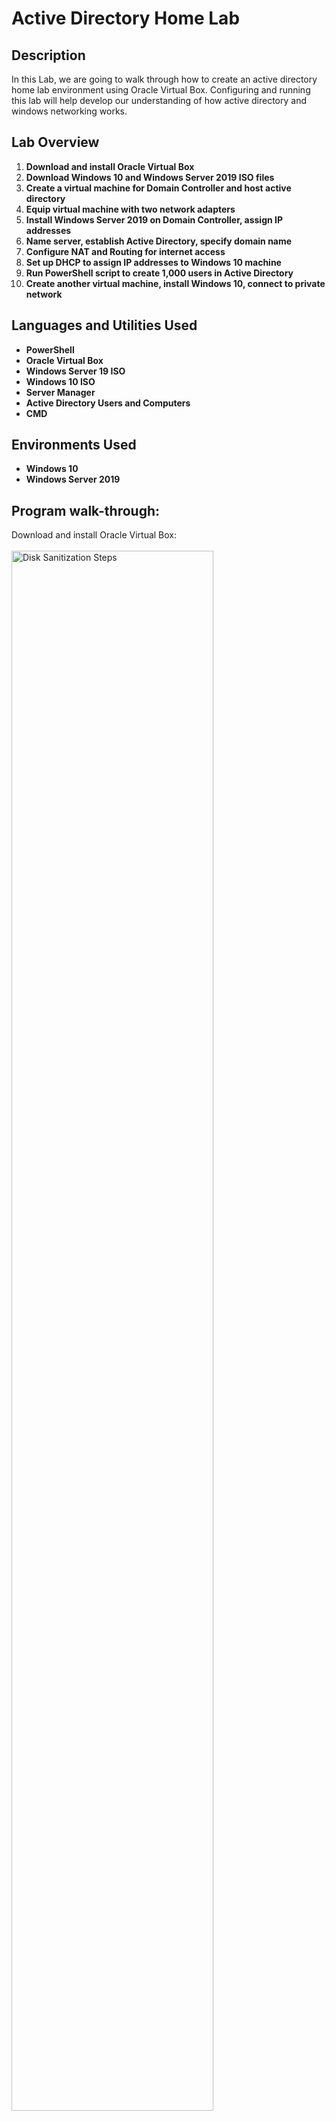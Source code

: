 <h1>Active Directory Home Lab</h1>

<h2>Description</h2>
In this Lab, we are going to walk through how to create an active directory home lab environment using Oracle Virtual Box. Configuring and running this lab will help develop our understanding of how active directory and windows networking works.
<br />

<h2>Lab Overview</h2>

1. <b>Download and install Oracle Virtual Box</b> 
2. <b>Download Windows 10 and Windows Server 2019 ISO files</b>
3. <b>Create a virtual machine for Domain Controller and host active directory</b>
4. <b>Equip virtual machine with two network adapters</b>
5. <b>Install Windows Server 2019 on Domain Controller, assign IP addresses</b>
6. <b>Name server, establish Active Directory, specify domain name</b>
7. <b>Configure NAT and Routing for internet access</b>
8. <b>Set up DHCP to assign IP addresses to Windows 10 machine</b>
9. <b>Run PowerShell script to create 1,000 users in Active Directory</b>
10. <b>Create another virtual machine, install Windows 10, connect to private network</b>


<h2>Languages and Utilities Used</h2>

- <b>PowerShell</b> 
- <b>Oracle Virtual Box</b>
- <b>Windows Server 19 ISO</b>
- <b>Windows 10 ISO</b>
- <b>Server Manager</b>
- <b>Active Directory Users and Computers</b>
- <b>CMD</b>

<h2>Environments Used </h2>

- <b>Windows 10</b>
- <b>Windows Server 2019</b>


<h2>Program walk-through:</h2>

Download and install Oracle Virtual Box: <br/>
<br/>
<img src="https://github.com/ssidhu1994/Active-Directory-Home-Lab/assets/141093027/dc4f6b36-daad-41af-9ace-f8d2a0aac857" height="80%" width="80%" alt="Disk Sanitization Steps"/>
<br />
<br />
Download Windows 10 and Windows Server 2019 ISO files:  <br/>
<br/>
<img src="https://github.com/ssidhu1994/Active-Directory-Home-Lab/assets/141093027/a508ea67-a9e3-4459-9acb-4bea1a48dc23" height="80%" width="80%" alt="Disk Sanitization Steps"/>
<img src="https://github.com/ssidhu1994/Active-Directory-Home-Lab/assets/141093027/0d3e233e-628b-46b2-b164-e2632337ca04" height="80%" width="80%" alt="Disk Sanitization Steps"/>
<img src="https://github.com/ssidhu1994/Active-Directory-Home-Lab/assets/141093027/4f565cf5-d6dd-4344-9712-10b77343b7e2" height="80%" width="80%" alt="Disk Sanitization Steps"/>
<img src="https://github.com/ssidhu1994/Active-Directory-Home-Lab/assets/141093027/56593ba5-947f-4b19-b35c-a04559dd320b" height="80%" width="80%" alt="Disk Sanitization Steps"/>
<br />
<br />
Create a virtual machine for Domain Controller and host active directory. Call it DC(Domain Controller) for simplicity.: <br/>
Version: Select "Other Windows(64-bit). Adjust Ram & CPU count according to your PC specifications. <br/>
<br/>
<img src="https://github.com/ssidhu1994/Active-Directory-Home-Lab/assets/141093027/0c1f0da2-a4ce-4a2a-ad97-2fb4e8303251" height="80%" width="80%" alt="Disk Sanitization Steps"/>
<img src="https://github.com/ssidhu1994/Active-Directory-Home-Lab/assets/141093027/dc002ccc-f9c8-485e-b17b-8d4acb87d291" height="80%" width="80%" alt="Disk Sanitization Steps"/>
<img src="https://github.com/ssidhu1994/Active-Directory-Home-Lab/assets/141093027/6a44740e-a08f-4b7a-a081-91fb2d5b74e5" height="80%" width="80%" alt="Disk Sanitization Steps"/>
<br />
<br />
Equip virtual machine with two network adapters.  <br/>
Two Nics(Network interface controller). One dedicated for internet(Adapter 1 NAT)  <br/>
2nd dedicated for internal VMware network(Adapter 2 Internal network):  <br/>
<br/>
<img src="https://github.com/ssidhu1994/Active-Directory-Home-Lab/assets/141093027/128b1831-037a-49b2-be7a-3e0455098031" height="80%" width="80%" alt="Disk Sanitization Steps"/>
<img src="https://github.com/ssidhu1994/Active-Directory-Home-Lab/assets/141093027/6882c4b4-4e7a-4eb2-8d8e-2e77428594a5" height="80%" width="80%" alt="Disk Sanitization Steps"/>
<br />
<br />
Install Windows Server 2019 on Domain Controller:  <br/>
<br/>
<img src="https://github.com/ssidhu1994/Active-Directory-Home-Lab/assets/141093027/cf805d7a-e873-4092-bbac-0972538c6c79" height="80%" width="80%" alt="Disk Sanitization Steps"/>  <br/>
<img src="https://github.com/ssidhu1994/Active-Directory-Home-Lab/assets/141093027/b145b964-d379-4d58-bfcb-d289acedaf70" height="80%" width="80%" alt="Disk Sanitization Steps"/>  <br/>
<br/>
Select "Windows Server 2019 Standard Evaluation (Desktop Experience) followed by Custom: Install Windows only(advanced):  <br/>
<br/>
<img src="https://github.com/ssidhu1994/Active-Directory-Home-Lab/assets/141093027/3621043a-ad47-4cff-bea5-90cc40f17675" height="80%" width="80%" alt="Disk Sanitization Steps"/> <br />
<img src="https://github.com/ssidhu1994/Active-Directory-Home-Lab/assets/141093027/6084e94e-d820-4a32-8b1b-8be26862303c" height="80%" width="80%" alt="Disk Sanitization Steps"/> <br />
<img src="https://github.com/ssidhu1994/Active-Directory-Home-Lab/assets/141093027/53531a1a-c1ea-435f-b213-f5c40ab01011" height="80%" width="80%" alt="Disk Sanitization Steps"/> <br />
<br />
Create default password of "Password1" We will use this as universal password for lab purposes:  <br/>
<br/>
<img src="https://github.com/ssidhu1994/Active-Directory-Home-Lab/assets/141093027/e0ec2508-fdb8-4258-8eb8-91162ef271b6" height="80%" width="80%" alt="Disk Sanitization Steps"/> <br />
<br/>
To login, click input > Keyboard > Insert Ctrl+Alt+Del followed by password we created earlier. <br/>
<br/>
<img src="https://github.com/ssidhu1994/Active-Directory-Home-Lab/assets/141093027/d45bf49a-448a-46bc-b445-7834ef39c992" height="80%" width="80%" alt="Disk Sanitization Steps"/> <br />
<br/>
Insert Guest Additions CD image to reduce lag in VM. Double click the inserted image and run "VBoxWindowsadditions.amd64". Follow instructions on screen and click on reboot later. After Shutdown VM <br/>
<br/>
<img src="https://github.com/ssidhu1994/Active-Directory-Home-Lab/assets/141093027/0447ed81-5ecd-4803-ba5d-46f206f459fa" height="80%" width="80%" alt="Disk Sanitization Steps"/> <br />
<img src="https://github.com/ssidhu1994/Active-Directory-Home-Lab/assets/141093027/5ccef606-ca3c-4b2e-a4d6-ea70edb1cb8d" height="80%" width="80%" alt="Disk Sanitization Steps"/> <br />
<img src="https://github.com/ssidhu1994/Active-Directory-Home-Lab/assets/141093027/a2016360-0da2-4e8d-905b-6d5d0f7b189f" height="80%" width="80%" alt="Disk Sanitization Steps"/> <br />
<br/>












Name server, establish Active Directory, specify domain name:  <br/>

Configure NAT and Routing for internet access:  <br/>

Set up DHCP to assign IP addresses to Windows 10 machine:  <br/>

Run PowerShell script to create 1,000 users in Active Directory:  <br/>

Create another virtual machine, install Windows 10, connect to private network:  <br/>


<!--
 ```diff
- text in red
+ text in green
! text in orange
# text in gray
@@ text in purple (and bold)@@
```
--!>
